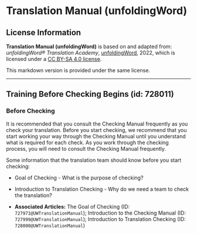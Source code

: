# Translation Manual (unfoldingWord)

## License Information

**Translation Manual (unfoldingWord)** is based on and adapted from: _unfoldingWord® Translation Academy_, [unfoldingWord](https://unfoldingword.org/utw), 2022, which is licensed under a [CC BY-SA 4.0 license](https://creativecommons.org/licenses/by-sa/4.0/legalcode.en).

This markdown version is provided under the same license.



--------------------------------

## Training Before Checking Begins (id: 728011)

### Before Checking

It is recommended that you consult the Checking Manual frequently as you check your translation. Before you start checking, we recommend that you start working your way through the Checking Manual until you understand what is required for each check. As you work through the checking process, you will need to consult the Checking Manual frequently.

Some information that the translation team should know before you start checking:

* Goal of Checking \- What is the purpose of checking?
* Introduction to Translation Checking \- Why do we need a team to check the translation?

* **Associated Articles:** The Goal of Checking (ID: `727971@UWTranslationManual`); Introduction to the Checking Manual (ID: `727999@UWTranslationManual`); Introduction to Translation Checking (ID: `728000@UWTranslationManual`)

